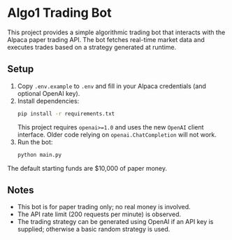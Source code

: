 # Algo1 Trading Bot

This project provides a simple algorithmic trading bot that interacts with the Alpaca paper trading API. The bot fetches real-time market data and executes trades based on a strategy generated at runtime.

## Setup
1. Copy `.env.example` to `.env` and fill in your Alpaca credentials (and optional OpenAI key).
2. Install dependencies:
   ```bash
   pip install -r requirements.txt
   ```
   This project requires `openai>=1.0` and uses the new `OpenAI` client
   interface. Older code relying on `openai.ChatCompletion` will not work.
3. Run the bot:
   ```bash
   python main.py
   ```

The default starting funds are $10,000 of paper money.

## Notes
- This bot is for paper trading only; no real money is involved.
- The API rate limit (200 requests per minute) is observed.
- The trading strategy can be generated using OpenAI if an API key is supplied; otherwise a basic random strategy is used.
